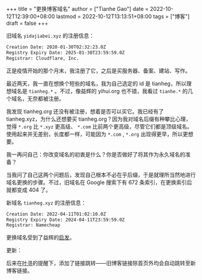 +++
title = "更换博客域名"
author = ["Tianhe Gao"]
date = 2022-10-12T12:39:00+08:00
lastmod = 2022-10-12T13:13:51+08:00
tags = ["博客"]
draft = false
+++

旧域名 `yidajiabei.xyz` 的注册信息：

```txt
Creation Date: 2020-01-30T02:32:23.0Z
Registry Expiry Date: 2025-01-30T23:59:59.0Z
Registrar: Cloudflare, Inc.
```

正是疫情开始的那个月末，我注册了它，之后是买服务器、备案、建站、写作。

最近两天，我一直在想换个短些的域名，我为自己选定的 id 是 tianheg，所以理想域名是 `tianheg.*` 。不过，像益辉的 yihui.org 也不错，我看过 `tianhe.*` 的几个域名，无奈都被注册。

我发现 tianheg.org 还没有被注册，想着是否可以买它。我已经有了 tianheg.xyz，为什么还想要买 tianheg.org？因为我对域名后缀有种攀比心理，觉得 `*.org` 比 `*.xyz` 更高级、 `*.com` 比前两个更高级，尽管它们都是顶级域名。使用起来并无差别，长度都一样，可能因为 `*.com` , `*.org` 出现得更早，所以更想要。

我一再问自己：你改变域名的初衷是什么？你是否做好了将其作为永久域名的准备？

当我问了自己这两个问题后，发现自己根本不必在乎后缀，于是就理所当然地进行域名更换的步骤。不过，旧域名在 Google 搜索下有 672 条索引，在更换索引后就都变成 404 了。

新域名 `tianheg.xyz` 的注册信息：

```txt
Creation Date: 2022-04-11T01:02:10.0Z
Registry Expiry Date: 2024-04-11T23:59:59.0Z
Registrar: Namecheap
```

更换域名受到了益辉的[启发](https://yihui.org/cn/2019/03/influence-focus/)。

更新：

后来在[叶寻](https://cyrusyip.org/zh-cn/)的提醒下，添加了链接跳转——旧博客链接除首页外均会自动跳转至新博客链接。
